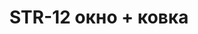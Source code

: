 ﻿---
title: "STR-12 окно + ковка"
price: "40000"
size: "2050мм*860мм, 2050мм*960мм"
picture: door14.jpg
description: "Внешняя отделка Влагостойкий МДФ (16 мм), Цвет Дуб темный + лак + патина, Дополнительная отделка Двухкамерный стеклопакет + ковка, Внутренняя отделка влагостойкий МДФ (16мм), Цвет Дуб темный + лак + патина, Толщина дверного  полотна 110 мм, NANO-утепление полотна минеральная плита ISOVER + ПЕНОПОЛИСТИРОЛ, контуров уплотнения 3, 3 петли на подшипнике, Фрезерованный МДФ наличник 16 мм. Основной замок  Гардиан 3211, Накладка на верхний замок С автоматическими шторками, Дополнительный замок Гардиан 3001, Цилиндр APECS ключ-вертушка, Броненакладка на цилиндр Врезная, Задвижка «Ночной сторож», Ручка Аверс Хром, Эксцентрик"
---
